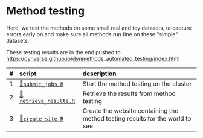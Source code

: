 
# Method testing

Here, we test the methods on some small real and toy datasets, to capture errors early on and make sure all methods run fine on these "simple" datasets.

These testing results are in the end pushed to <https://dynverse.github.io/dynmethods_automated_testing/index.html>

| \#  | script                                        | description                                                                   |
|:----|:----------------------------------------------|:------------------------------------------------------------------------------|
| 1   | [📄`submit_jobs.R`](1-submit_jobs.R)           | Start the method testing on the cluster                                       |
| 2   | [📄`retrieve_results.R`](2-retrieve_results.R) | Retrieve the results from method testing                                      |
| 3   | [📄`create_site.R`](3-create_site.R)           | Create the website containing the method testing results for the world to see |
